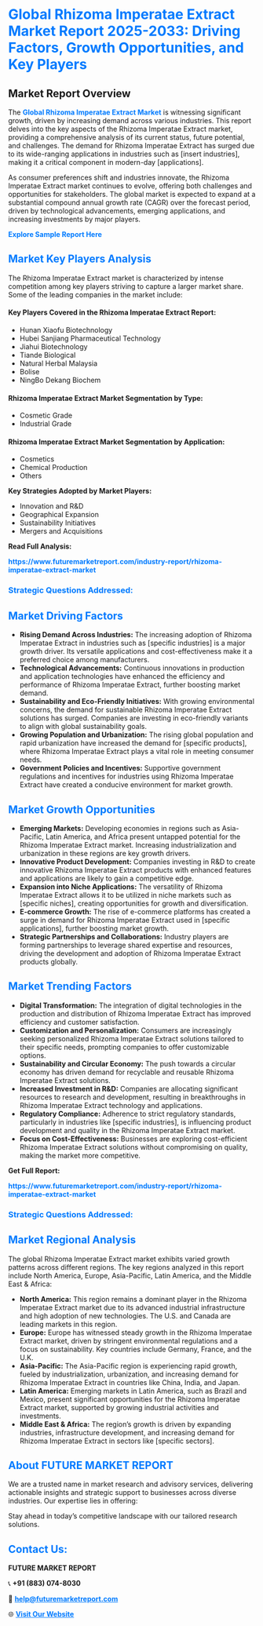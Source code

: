 <h1 style="color: #007BFF;">Global Rhizoma Imperatae Extract Market Report 2025-2033: Driving Factors, Growth Opportunities, and Key Players</h1>

<section id="overview">
<h2>Market Report Overview</h2>
<p>The <a href="https://www.futuremarketreport.com/industry-report/rhizoma-imperatae-extract-market" style="color: #007BFF; text-decoration: none;"><strong>Global Rhizoma Imperatae Extract Market</strong></a> is witnessing significant growth, driven by increasing demand across various industries. This report delves into the key aspects of the Rhizoma Imperatae Extract market, providing a comprehensive analysis of its current status, future potential, and challenges. The demand for Rhizoma Imperatae Extract has surged due to its wide-ranging applications in industries such as [insert industries], making it a critical component in modern-day [applications].</p>
<p>As consumer preferences shift and industries innovate, the Rhizoma Imperatae Extract market continues to evolve, offering both challenges and opportunities for stakeholders. The global market is expected to expand at a substantial compound annual growth rate (CAGR) over the forecast period, driven by technological advancements, emerging applications, and increasing investments by major players.</p>
</section>

<section id="overview">
<p><a href="https://www.futuremarketreport.com/request-sample/reportId=84156" style="color: #007BFF; text-decoration: none;"><strong>Explore Sample Report Here</strong></a></p>
</section>

<section id="key-players">
<h2 style="color: #007BFF;">Market Key Players Analysis</h2>
<p>The Rhizoma Imperatae Extract market is characterized by intense competition among key players striving to capture a larger market share. Some of the leading companies in the market include:</p>
<h4>Key Players Covered in the Rhizoma Imperatae Extract Report:</h4>
<ul><li>Hunan Xiaofu Biotechnology</li><li>Hubei Sanjiang Pharmaceutical Technology</li><li>Jiahui Biotechnology</li><li>Tiande Biological</li><li>Natural Herbal Malaysia</li><li>Bolise</li><li>NingBo Dekang Biochem</li></ul>
<h4>Rhizoma Imperatae Extract Market Segmentation by Type:</h4>
<ul><li>Cosmetic Grade</li><li>Industrial Grade</li></ul>

<h4>Rhizoma Imperatae Extract Market Segmentation by Application:</h4>
<ul><li>Cosmetics</li><li>Chemical Production</li><li>Others</li></ul>
<p><strong>Key Strategies Adopted by Market Players:</strong></p>
<ul>
<li>Innovation and R&D</li>
<li>Geographical Expansion</li>
<li>Sustainability Initiatives</li>
<li>Mergers and Acquisitions</li>
</ul>
</section>

<section>
<p><strong>Read Full Analysis: </strong></p><a href="https://www.futuremarketreport.com/industry-report/rhizoma-imperatae-extract-market" style="color: #007BFF; text-decoration: none;"><strong>https://www.futuremarketreport.com/industry-report/rhizoma-imperatae-extract-market</strong></a>
<h3 style="color: #007BFF;">Strategic Questions Addressed:</h3>
</section>

<section id="driving-factors">
<h2 style="color: #007BFF;">Market Driving Factors</h2>
<ul>
<li><strong>Rising Demand Across Industries:</strong> The increasing adoption of Rhizoma Imperatae Extract in industries such as [specific industries] is a major growth driver. Its versatile applications and cost-effectiveness make it a preferred choice among manufacturers.</li>
<li><strong>Technological Advancements:</strong> Continuous innovations in production and application technologies have enhanced the efficiency and performance of Rhizoma Imperatae Extract, further boosting market demand.</li>
<li><strong>Sustainability and Eco-Friendly Initiatives:</strong> With growing environmental concerns, the demand for sustainable Rhizoma Imperatae Extract solutions has surged. Companies are investing in eco-friendly variants to align with global sustainability goals.</li>
<li><strong>Growing Population and Urbanization:</strong> The rising global population and rapid urbanization have increased the demand for [specific products], where Rhizoma Imperatae Extract plays a vital role in meeting consumer needs.</li>
<li><strong>Government Policies and Incentives:</strong> Supportive government regulations and incentives for industries using Rhizoma Imperatae Extract have created a conducive environment for market growth.</li>
</ul>
</section>

<section id="growth-opportunities">
<h2 style="color: #007BFF;">Market Growth Opportunities</h2>
<ul>
<li><strong>Emerging Markets:</strong> Developing economies in regions such as Asia-Pacific, Latin America, and Africa present untapped potential for the Rhizoma Imperatae Extract market. Increasing industrialization and urbanization in these regions are key growth drivers.</li>
<li><strong>Innovative Product Development:</strong> Companies investing in R&D to create innovative Rhizoma Imperatae Extract products with enhanced features and applications are likely to gain a competitive edge.</li>
<li><strong>Expansion into Niche Applications:</strong> The versatility of Rhizoma Imperatae Extract allows it to be utilized in niche markets such as [specific niches], creating opportunities for growth and diversification.</li>
<li><strong>E-commerce Growth:</strong> The rise of e-commerce platforms has created a surge in demand for Rhizoma Imperatae Extract used in [specific applications], further boosting market growth.</li>
<li><strong>Strategic Partnerships and Collaborations:</strong> Industry players are forming partnerships to leverage shared expertise and resources, driving the development and adoption of Rhizoma Imperatae Extract products globally.</li>
</ul>
</section>

<section id="trending-factors">
<h2 style="color: #007BFF;">Market Trending Factors</h2>
<ul>
<li><strong>Digital Transformation:</strong> The integration of digital technologies in the production and distribution of Rhizoma Imperatae Extract has improved efficiency and customer satisfaction.</li>
<li><strong>Customization and Personalization:</strong> Consumers are increasingly seeking personalized Rhizoma Imperatae Extract solutions tailored to their specific needs, prompting companies to offer customizable options.</li>
<li><strong>Sustainability and Circular Economy:</strong> The push towards a circular economy has driven demand for recyclable and reusable Rhizoma Imperatae Extract solutions.</li>
<li><strong>Increased Investment in R&D:</strong> Companies are allocating significant resources to research and development, resulting in breakthroughs in Rhizoma Imperatae Extract technology and applications.</li>
<li><strong>Regulatory Compliance:</strong> Adherence to strict regulatory standards, particularly in industries like [specific industries], is influencing product development and quality in the Rhizoma Imperatae Extract market.</li>
<li><strong>Focus on Cost-Effectiveness:</strong> Businesses are exploring cost-efficient Rhizoma Imperatae Extract solutions without compromising on quality, making the market more competitive.</li>
</ul>
</section>

<section>
<p><strong>Get Full Report: </strong></p><a href="https://www.futuremarketreport.com/industry-report/rhizoma-imperatae-extract-market" style="color: #007BFF; text-decoration: none;"><strong>https://www.futuremarketreport.com/industry-report/rhizoma-imperatae-extract-market</strong></a>
<h3 style="color: #007BFF;">Strategic Questions Addressed:</h3>
</section>


<section id="regional-analysis">
<h2 style="color: #007BFF;">Market Regional Analysis</h2>
<p>The global Rhizoma Imperatae Extract market exhibits varied growth patterns across different regions. The key regions analyzed in this report include North America, Europe, Asia-Pacific, Latin America, and the Middle East & Africa:</p>
<ul>
<li><strong>North America:</strong> This region remains a dominant player in the Rhizoma Imperatae Extract market due to its advanced industrial infrastructure and high adoption of new technologies. The U.S. and Canada are leading markets in this region.</li>
<li><strong>Europe:</strong> Europe has witnessed steady growth in the Rhizoma Imperatae Extract market, driven by stringent environmental regulations and a focus on sustainability. Key countries include Germany, France, and the U.K.</li>
<li><strong>Asia-Pacific:</strong> The Asia-Pacific region is experiencing rapid growth, fueled by industrialization, urbanization, and increasing demand for Rhizoma Imperatae Extract in countries like China, India, and Japan.</li>
<li><strong>Latin America:</strong> Emerging markets in Latin America, such as Brazil and Mexico, present significant opportunities for the Rhizoma Imperatae Extract market, supported by growing industrial activities and investments.</li>
<li><strong>Middle East & Africa:</strong> The region’s growth is driven by expanding industries, infrastructure development, and increasing demand for Rhizoma Imperatae Extract in sectors like [specific sectors].</li>
</ul>
</section>

<footer>
<h2 style="color: #007BFF;">About FUTURE MARKET REPORT</h2>
<p>We are a trusted name in market research and advisory services, delivering actionable insights and strategic support to businesses across diverse industries. Our expertise lies in offering:</p>

<p>Stay ahead in today’s competitive landscape with our tailored research solutions.</p>

<h2 style="color: #007BFF;">Contact Us:</h2>
<p><strong>FUTURE MARKET REPORT</strong></p>
<p>📞 <strong>+91 (883) 074-8030</strong></p>
<p>📧 <strong><a href="mailto:help@futuremarketreport.com" style="color: #007BFF;">help@futuremarketreport.com</a></strong></p>
<p>🌐 <strong><a href="https://www.futuremarketreport.com/" style="color: #007BFF;">Visit Our Website</a></strong></p>
</footer>